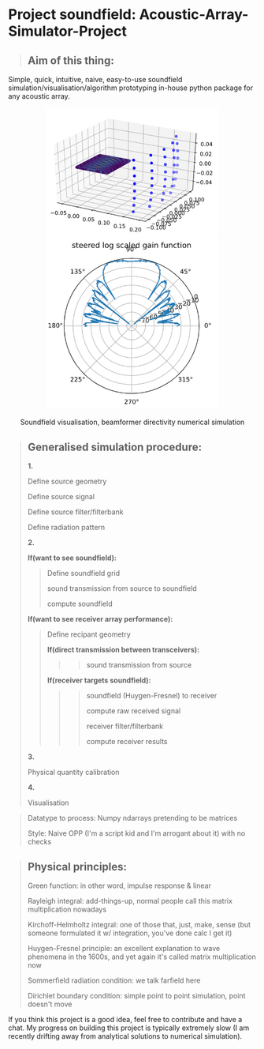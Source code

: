 # Project soundfield: Acoustic-Array-Simulator-Project
><h2>Aim of this thing:</h2>
<p>
Simple, quick, intuitive, naive, easy-to-use soundfield simulation/visualisation/algorithm prototyping in-house python package for any acoustic array.
</p>
<p align="center">
  <img src="https://github.com/tytong99/Project-Soundfield/blob/main/img/focused_rectangle.PNG" width="350" title="Visualisation of focused acoustic array soundfield">
  <img src="https://github.com/tytong99/Project-Soundfield/blob/main/img/beamformer_gain.PNG" width="350" title="numerical simulation of beamformer directivity">
</p>
<p align="center">
  Soundfield visualisation, beamformer directivity numerical simulation
</p>

><h2>Generalised simulation procedure:</h2>
>
>**1.**
>
>Define source geometry
>
>Define source signal
>
>Define source filter/filterbank
>
>Define radiation pattern
>
>**2.**
>
>**If(want to see soundfield):**
>
>>Define soundfield grid
>>
>>sound transmission from source to soundfield
>>
>>compute soundfield
>
>**If(want to see receiver array performance):**
>>Define recipant geometry
>>
>>**If(direct transmission between transceivers):**
>>
>>>>sound transmission from source
>>
>>**If(receiver targets soundfield):**
>>
>>>>soundfield (Huygen-Fresnel) to receiver
>>>>
>>>>compute raw received signal
>>>>
>>>>receiver filter/filterbank
>>>>
>>>>compute receiver results
>>>>
>**3.**
>
>Physical quantity calibration
>
>**4.**
>
>Visualisation
>


>Datatype to process: Numpy ndarrays pretending to be matrices
>
>Style: Naive OPP (I'm a script kid and I'm arrogant about it) with no checks
>


><h2>Physical principles:</h2>
>
>Green function: in other word, impulse response & linear
>
>Rayleigh integral: add-things-up, normal people call this matrix multiplication nowadays
>
>Kirchoff-Helmholtz integral: one of those that, just, make, sense (but someone formulated it w/ integration, you've done calc I get it)
>
>Huygen-Fresnel principle: an excellent explanation to wave phenomena in the 1600s, and yet again it's called matrix multiplication now
>
>Sommerfield radiation condition: we talk farfield here
>
>Dirichlet boundary condition: simple point to point simulation, point doesn't move


<p>
If you think this project is a good idea, feel free to contribute and have a chat. My progress on building this project is typically extremely slow (I am recently drifting away from analytical solutions to numerical simulation).
</p>
